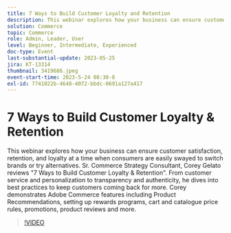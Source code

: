 ```yaml
---
title: 7 Ways to Build Customer Loyalty and Retention
description: This webinar explores how your business can ensure customer satisfaction, retention, and loyalty at a time when consumers are easily swayed to switch brands or try alternatives. Sr. Commerce Strategy Consultant, Corey Gelato reviews "7 Ways to Build Customer Loyalty & Retention". From customer service and personalization to transparency and authenticity, he dives into best practices to keep customers coming back for more. Corey demonstrates Adobe Commerce features including Product Recommendations, setting up rewards programs, cart and catalogue price rules, promotions, product reviews and more.
solution: Commerce
topic: Commerce
role: Admin, Leader, User
level: Beginner, Intermediate, Experienced
doc-type: Event
last-substantial-update: 2023-05-25
jira: KT-13314
thumbnail: 3419686.jpeg
event-start-time: 2023-5-24 08:30-8
exl-id: 7741022b-4648-4072-bbdc-0691a127a417
---
```

# 7 Ways to Build Customer Loyalty & Retention

This webinar explores how your business can ensure customer satisfaction, retention, and loyalty at a time when consumers are easily swayed to switch brands or try alternatives. Sr. Commerce Strategy Consultant, Corey Gelato reviews "7 Ways to Build Customer Loyalty & Retention". From customer service and personalization to transparency and authenticity, he dives into best practices to keep customers coming back for more. Corey demonstrates Adobe Commerce features including Product Recommendations, setting up rewards programs, cart and catalogue price rules, promotions, product reviews and more.

>[!VIDEO](https://video.tv.adobe.com/v/3419686/?learn=on)
